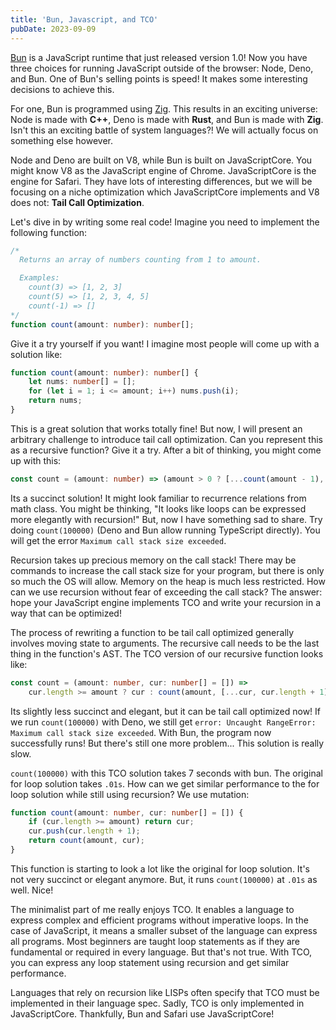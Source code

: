 ```yaml
---
title: 'Bun, Javascript, and TCO'
pubDate: 2023-09-09
---
```


[Bun](https://bun.sh/) is a JavaScript runtime that just released version 1.0! Now you have three
choices for running JavaScript outside of the browser: Node, Deno, and Bun. One of Bun's selling
points is speed! It makes some interesting decisions to achieve this.

For one, Bun is programmed using [Zig](https://ziglang.org/). This results in an exciting universe:
Node is made with **C++**, Deno is made with **Rust**, and Bun is made with **Zig**. Isn't this an
exciting battle of system languages?! We will actually focus on something else however.

Node and Deno are built on V8, while Bun is built on JavaScriptCore. You might know V8 as the
JavaScript engine of Chrome. JavaScriptCore is the engine for Safari. They have lots of interesting
differences, but we will be focusing on a niche optimization which JavaScriptCore implements and V8
does not: **Tail Call Optimization**.

Let's dive in by writing some real code! Imagine you need to implement the following function:

```ts
/*
  Returns an array of numbers counting from 1 to amount.

  Examples:
    count(3) => [1, 2, 3]
    count(5) => [1, 2, 3, 4, 5]
    count(-1) => []
*/
function count(amount: number): number[];
```

Give it a try yourself if you want! I imagine most people will come up with a solution like:

```ts
function count(amount: number): number[] {
	let nums: number[] = [];
	for (let i = 1; i <= amount; i++) nums.push(i);
	return nums;
}
```

This is a great solution that works totally fine! But now, I will present an arbitrary challenge to
introduce tail call optimization. Can you represent this as a recursive function? Give it a try.
After a bit of thinking, you might come up with this:

```ts
const count = (amount: number) => (amount > 0 ? [...count(amount - 1), amount] : []);
```

Its a succinct solution! It might look familiar to recurrence relations from math class. You might
be thinking, "It looks like loops can be expressed more elegantly with recursion!" But, now I have
something sad to share. Try doing `count(100000)` (Deno and Bun allow running TypeScript directly).
You will get the error `Maximum call stack size exceeded`.

Recursion takes up precious memory on the call stack! There may be commands to increase the call
stack size for your program, but there is only so much the OS will allow. Memory on the heap is much
less restricted. How can we use recursion without fear of exceeding the call stack? The answer: hope
your JavaScript engine implements TCO and write your recursion in a way that can be optimized!

The process of rewriting a function to be tail call optimized generally involves moving state to
arguments. The recursive call needs to be the last thing in the function's AST. The TCO version of
our recursive function looks like:

```ts
const count = (amount: number, cur: number[] = []) =>
	cur.length >= amount ? cur : count(amount, [...cur, cur.length + 1]);
```

Its slightly less succinct and elegant, but it can be tail call optimized now! If we run
`count(100000)` with Deno, we still get
`error: Uncaught RangeError: Maximum call stack size exceeded`. With Bun, the program now
successfully runs! But there's still one more problem... This solution is really slow.

`count(100000)` with this TCO solution takes 7 seconds with bun. The original for loop solution
takes `.01s`. How can we get similar performance to the for loop solution while still using
recursion? We use mutation:

```ts
function count(amount: number, cur: number[] = []) {
	if (cur.length >= amount) return cur;
	cur.push(cur.length + 1);
	return count(amount, cur);
}
```

This function is starting to look a lot like the original for loop solution. It's not very succinct
or elegant anymore. But, it runs `count(100000)` at `.01s` as well. Nice!

The minimalist part of me really enjoys TCO. It enables a language to express complex and efficient
programs without imperative loops. In the case of JavaScript, it means a smaller subset of the
language can express all programs. Most beginners are taught loop statements as if they are
fundamental or required in every language. But that's not true. With TCO, you can express any loop
statement using recursion and get similar performance.

Languages that rely on recursion like LISPs often specify that TCO must be implemented in their
language spec. Sadly, TCO is only implemented in JavaScriptCore. Thankfully, Bun and Safari use
JavaScriptCore!
